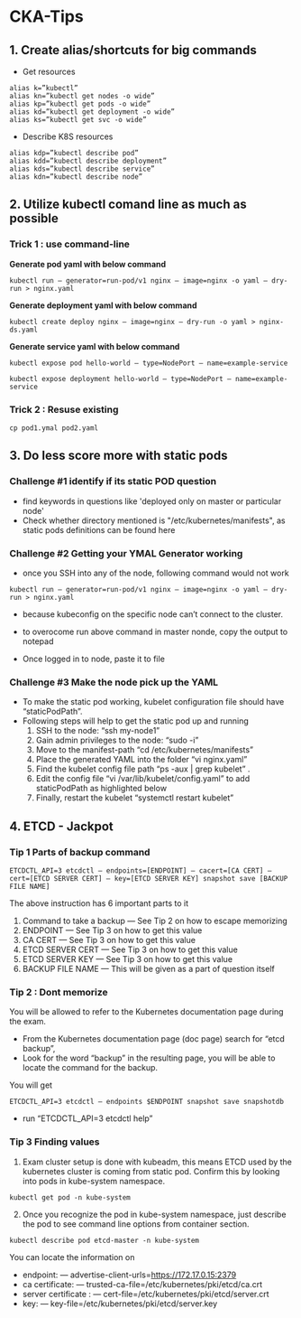 # CKA-Tips

## 1. Create alias/shortcuts for big commands

* Get resources
```
alias k=”kubectl”
alias kn=”kubectl get nodes -o wide”
alias kp=”kubectl get pods -o wide”
alias kd=”kubectl get deployment -o wide”
alias ks=”kubectl get svc -o wide”
```

* Describe K8S resources
```
alias kdp=”kubectl describe pod”
alias kdd=”kubectl describe deployment”
alias kds=”kubectl describe service”
alias kdn=”kubectl describe node”
```

## 2. Utilize kubectl comand line as much as possible

### Trick 1 : use command-line

**Generate pod yaml with below command**
```
kubectl run — generator=run-pod/v1 nginx — image=nginx -o yaml — dry-run > nginx.yaml
```
**Generate deployment yaml with below command**
```
kubectl create deploy nginx — image=nginx — dry-run -o yaml > nginx-ds.yaml
```

**Generate service yaml with below command**
```
kubectl expose pod hello-world — type=NodePort — name=example-service

kubectl expose deployment hello-world — type=NodePort — name=example-service
```

### Trick 2 : Resuse existing
```
cp pod1.ymal pod2.yaml
```

## 3. Do less score more with static pods

### Challenge #1 identify if its static POD question

* find keywords in questions like 'deployed only on master or particular node'
* Check whether directory mentioned is "/etc/kubernetes/manifests", as static pods definitions can be found here

### Challenge #2 Getting your YMAL Generator working

* once you SSH into any of the node, following command would not work
```
kubectl run — generator=run-pod/v1 nginx — image=nginx -o yaml — dry-run > nginx.yaml
```
* because kubeconfig on the specific node can’t connect to the cluster. 

* to overocome run above command in master nonde, copy the output to notepad
* Once logged in to node, paste it to file 

### Challenge #3  Make the node pick up the YAML

* To make the static pod working, kubelet configuration file should have “staticPodPath”. 
* Following steps will help to get the static pod up and running
  1. SSH to the node: “ssh my-node1”
  2. Gain admin privileges to the node: “sudo -i”
  3. Move to the manifest-path “cd /etc/kubernetes/manifests”
  4. Place the generated YAML into the folder “vi nginx.yaml”
  5. Find the kubelet config file path “ps -aux | grep kubelet” . 
  6. Edit the config file “vi /var/lib/kubelet/config.yaml” to add staticPodPath as highlighted below 
  7. Finally, restart the kubelet “systemctl restart kubelet”
   
## 4. ETCD - Jackpot
### Tip 1 Parts of backup command

```
ETCDCTL_API=3 etcdctl — endpoints=[ENDPOINT] — cacert=[CA CERT] — cert=[ETCD SERVER CERT] — key=[ETCD SERVER KEY] snapshot save [BACKUP FILE NAME]
```

The above instruction has 6 important parts to it
1. Command to take a backup — See Tip 2 on how to escape memorizing
2. ENDPOINT — See Tip 3 on how to get this value
3. CA CERT — See Tip 3 on how to get this value
4. ETCD SERVER CERT — See Tip 3 on how to get this value
5. ETCD SERVER KEY — See Tip 3 on how to get this value
6. BACKUP FILE NAME — This will be given as a part of question itself

### Tip 2 : Dont memorize

You will be allowed to refer to the Kubernetes documentation page during the exam. 
* From the Kubernetes documentation page (doc page) search for “etcd backup”,
* Look for the word “backup” in the resulting page, you will be able to locate the command for the backup.

You will get 
```
ETCDCTL_API=3 etcdctl — endpoints $ENDPOINT snapshot save snapshotdb
```
* run “ETCDCTL_API=3 etcdctl help” 

### Tip 3 Finding values

1. Exam cluster setup is done with kubeadm, this means ETCD used by the kubernetes cluster is coming from static pod. Confirm this by looking into pods in kube-system namespace.

```
kubectl get pod -n kube-system
```

2. Once you recognize the pod in kube-system namespace, just describe the pod to see command line options from container section.
```
kubectl describe pod etcd-master -n kube-system
```
You can locate the information on
* endpoint: — advertise-client-urls=https://172.17.0.15:2379
* ca certificate: — trusted-ca-file=/etc/kubernetes/pki/etcd/ca.crt
* server certificate : — cert-file=/etc/kubernetes/pki/etcd/server.crt
* key: — key-file=/etc/kubernetes/pki/etcd/server.key

